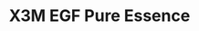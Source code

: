 ---  
title: X3M EGF Pure Essence
description:
image: /images/banner.jpg
shop_link: 'https://www.beauty-bar.se/partner/pipers-hudvard/?add-to-cart=1587'
info_link: 'https://www.beauty-bar.se/produkt/x3m-egf-pure-essence50ml/'
pris: '495:-'
category: Essence
---